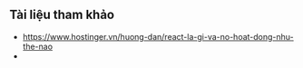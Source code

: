 ## Tài liệu tham khảo

- https://www.hostinger.vn/huong-dan/react-la-gi-va-no-hoat-dong-nhu-the-nao
- 

